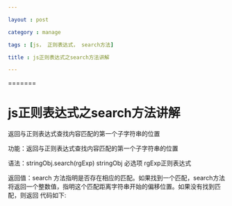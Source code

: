```yaml
---

layout : post

category : manage

tags : [js， 正则表达式， search方法]

title : js正则表达式之search方法讲解

---
```


=======
# js正则表达式之search方法讲解

返回与正则表达式查找内容匹配的第一个子字符串的位置

功能：返回与正则表达式查找内容匹配的第一个子字符串的位置 

语法：stringObj.search(rgExp) stringObj 必选项 rgExp正则表达式 

返回值：search 方法指明是否存在相应的匹配。如果找到一个匹配，search方法将返回一个整数值，指明这个匹配距离字符串开始的偏移位置。如果没有找到匹配，则返回 
  代码如下:
  
  
  
  
  
  <html> 
<script language="javascript" type="text/javascript"> 
//search 方法指明是否存在相应的匹配。如果找到一个匹配，search 方法将返回一个整数值，指明这个匹配距离字符串开始的偏移位置。如果没有找到匹配，则返回 -1 
var re=/(/d)(/d)/d/2/1/;//设置正则表达式 
var ostr="11010111";//所要匹配的字符串，字符串第一个位置从0开始 
var pos=ostr.search(re);//进行字符串匹配 
if(pos==-1){//如果没有找到匹配 
document.write("没有找到任何匹配"); 
} 
else{ 
arr=ostr.match(re);//进行match找出匹配的内容 
document.write("在"+pos+"找到第一个匹配，匹配内容为："); 
document.write(arr[0]);//输出匹配的内容 
} 
</script> 
</html> 
